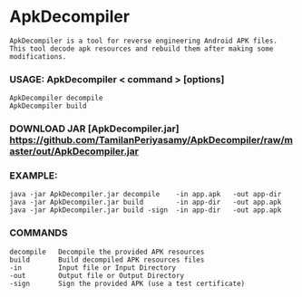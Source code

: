 # ApkDecompiler
    ApkDecompiler is a tool for reverse engineering Android APK files.
    This tool decode apk resources and rebuild them after making some modifications.
 
### USAGE: ApkDecompiler < command > [options]
    ApkDecompiler decompile
    ApkDecompiler build
    
### DOWNLOAD JAR [ApkDecompiler.jar] https://github.com/TamilanPeriyasamy/ApkDecompiler/raw/master/out/ApkDecompiler.jar    
    

### EXAMPLE:
    java -jar ApkDecompiler.jar decompile    -in app.apk   -out app-dir
    java -jar ApkDecompiler.jar build        -in app-dir   -out app.apk 
    java -jar ApkDecompiler.jar build -sign  -in app-dir   -out app.apk 

### COMMANDS
    decompile   Decompile the provided APK resources
    build       Build decompiled APK resources files
    -in         Input file or Input Directory
    -out        Output file or Output Directory
    -sign       Sign the provided APK (use a test certificate)
